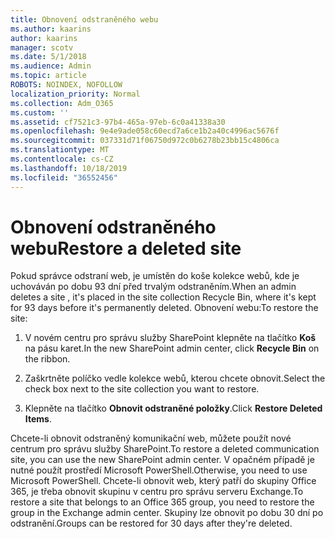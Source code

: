 ```yaml
---
title: Obnovení odstraněného webu
ms.author: kaarins
author: kaarins
manager: scotv
ms.date: 5/1/2018
ms.audience: Admin
ms.topic: article
ROBOTS: NOINDEX, NOFOLLOW
localization_priority: Normal
ms.collection: Adm_O365
ms.custom: ''
ms.assetid: cf7521c3-97b4-465a-97eb-6c0a41338a30
ms.openlocfilehash: 9e4e9ade058c60ecd7a6ce1b2a40c4996ac5676f
ms.sourcegitcommit: 037331d71f06750d972c0b6278b23bb15c4806ca
ms.translationtype: MT
ms.contentlocale: cs-CZ
ms.lasthandoff: 10/18/2019
ms.locfileid: "36552456"
---
```

# <a name="restore-a-deleted-site"></a><span data-ttu-id="86d2e-102">Obnovení odstraněného webu</span><span class="sxs-lookup"><span data-stu-id="86d2e-102">Restore a deleted site</span></span>

<span data-ttu-id="86d2e-103">Pokud správce odstraní web, je umístěn do koše kolekce webů, kde je uchováván po dobu 93 dní před trvalým odstraněním.</span><span class="sxs-lookup"><span data-stu-id="86d2e-103">When an admin deletes a site , it's placed in the site collection Recycle Bin, where it's kept for 93 days before it's permanently deleted.</span></span> <span data-ttu-id="86d2e-104">Obnovení webu:</span><span class="sxs-lookup"><span data-stu-id="86d2e-104">To restore the site:</span></span>
  
1. <span data-ttu-id="86d2e-105">V novém centru pro správu služby SharePoint klepněte na tlačítko **Koš** na pásu karet.</span><span class="sxs-lookup"><span data-stu-id="86d2e-105">In the new SharePoint admin center, click **Recycle Bin** on the ribbon.</span></span> 
    
2. <span data-ttu-id="86d2e-106">Zaškrtněte políčko vedle kolekce webů, kterou chcete obnovit.</span><span class="sxs-lookup"><span data-stu-id="86d2e-106">Select the check box next to the site collection you want to restore.</span></span>
    
3. <span data-ttu-id="86d2e-107">Klepněte na tlačítko **Obnovit odstraněné položky**.</span><span class="sxs-lookup"><span data-stu-id="86d2e-107">Click **Restore Deleted Items**.</span></span>
    
<span data-ttu-id="86d2e-108">Chcete-li obnovit odstraněný komunikační web, můžete použít nové centrum pro správu služby SharePoint.</span><span class="sxs-lookup"><span data-stu-id="86d2e-108">To restore a deleted communication site, you can use the new SharePoint admin center.</span></span> <span data-ttu-id="86d2e-109">V opačném případě je nutné použít prostředí Microsoft PowerShell.</span><span class="sxs-lookup"><span data-stu-id="86d2e-109">Otherwise, you need to use Microsoft PowerShell.</span></span> <span data-ttu-id="86d2e-110">Chcete-li obnovit web, který patří do skupiny Office 365, je třeba obnovit skupinu v centru pro správu serveru Exchange.</span><span class="sxs-lookup"><span data-stu-id="86d2e-110">To restore a site that belongs to an Office 365 group, you need to restore the group in the Exchange admin center.</span></span> <span data-ttu-id="86d2e-111">Skupiny lze obnovit po dobu 30 dní po odstranění.</span><span class="sxs-lookup"><span data-stu-id="86d2e-111">Groups can be restored for 30 days after they're deleted.</span></span>
  

